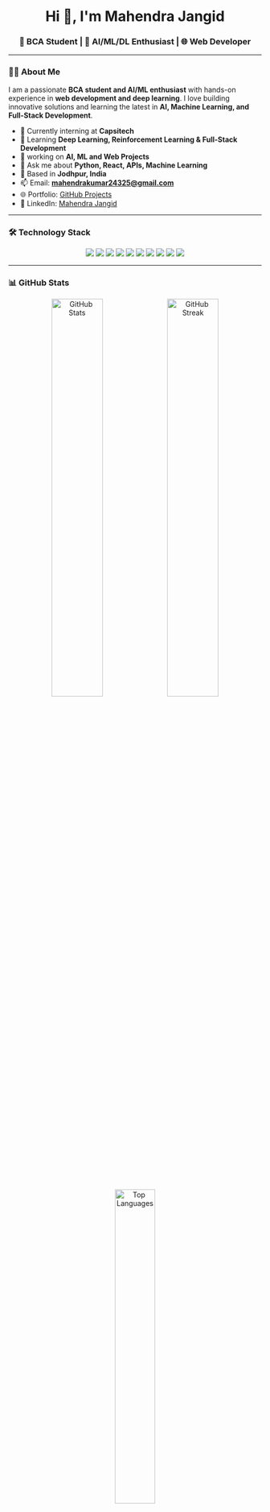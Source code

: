 <!-- Banner -->


<h1 align="center">Hi 👋, I'm Mahendra Jangid</h1>
<h3 align="center">🚀 BCA Student | 🤖 AI/ML/DL Enthusiast | 🌐 Web Developer</h3>

---

### 👨‍💻 About Me
I am a passionate **BCA student and AI/ML enthusiast** with hands-on experience in **web development and deep learning**. I love building innovative solutions and learning the latest in **AI, Machine Learning, and Full-Stack Development**.  

- 🔭 Currently interning at **Capsitech**  
- 🌱 Learning **Deep Learning, Reinforcement Learning & Full-Stack Development**  
- 👯 working on **AI, ML and Web Projects**  
- 💬 Ask me about **Python, React, APIs, Machine Learning**  
- 📍 Based in **Jodhpur, India**  
- 📫 Email: **[mahendrakumar24325@gmail.com](mailto:mahendrakumar24325@gmail.com)**  
- 🌐 Portfolio: [GitHub Projects](https://github.com/Mahendra-jangid-ai)  
- 💼 LinkedIn: [Mahendra Jangid](https://www.linkedin.com/in/mahendra-jangid-2969412a2/)

---

### 🛠️ Technology Stack
<p align="center">
  <img src="https://img.shields.io/badge/Python-3670A0?style=for-the-badge&logo=python&logoColor=ffdd54"/>
  <img src="https://img.shields.io/badge/JavaScript-323330?style=for-the-badge&logo=javascript&logoColor=F7DF1E"/>
  <img src="https://img.shields.io/badge/React-20232A?style=for-the-badge&logo=react&logoColor=61DAFB"/>
  <img src="https://img.shields.io/badge/HTML5-E34F26?style=for-the-badge&logo=html5&logoColor=white"/>
  <img src="https://img.shields.io/badge/CSS3-1572B6?style=for-the-badge&logo=css3&logoColor=white"/>
  <img src="https://img.shields.io/badge/NumPy-013243?style=for-the-badge&logo=numpy&logoColor=white"/>
  <img src="https://img.shields.io/badge/Pandas-150458?style=for-the-badge&logo=pandas&logoColor=white"/>
  <img src="https://img.shields.io/badge/TensorFlow-FF6F00?style=for-the-badge&logo=tensorflow&logoColor=white"/>
  <img src="https://img.shields.io/badge/ScikitLearn-F7931E?style=for-the-badge&logo=scikitlearn&logoColor=white"/>
  <img src="https://img.shields.io/badge/Flask-000000?style=for-the-badge&logo=flask&logoColor=white"/>
</p>

---

### 📊 GitHub Stats
<p align="center">
  <img src="https://github-readme-stats.vercel.app/api?username=Mahendra-jangid-ai&show_icons=true&theme=radical" alt="GitHub Stats" width="45%"/>
  <img src="https://github-readme-streak-stats.herokuapp.com/?user=Mahendra-jangid-ai&theme=radical" alt="GitHub Streak" width="45%"/>
</p>

<p align="center">
  <img src="https://github-readme-stats.vercel.app/api/top-langs/?username=Mahendra-jangid-ai&layout=compact&theme=radical" alt="Top Languages" width="40%"/>
</p>

---

### 🏆 GitHub Trophies
<p align="center">
  <img src="https://github-profile-trophy.vercel.app/?username=Mahendra-jangid-ai&theme=radical&no-frame=true&margin-w=5" alt="GitHub Trophies" width="60%"/>
</p>

---

### 🔗 Connect with Me
<p align="center">
  <a href="mailto:mahendrakumar24325@gmail.com"><img src="https://img.shields.io/badge/Gmail-D14836?style=for-the-badge&logo=gmail&logoColor=white"></a>
  <a href="https://www.linkedin.com/in/mahendra-jangid-2969412a2/"><img src="https://img.shields.io/badge/LinkedIn-0A66C2?style=for-the-badge&logo=linkedin&logoColor=white"></a>
  <a href="https://github.com/Mahendra-jangid-ai"><img src="https://img.shields.io/badge/GitHub-181717?style=for-the-badge&logo=github&logoColor=white"></a>
</p>

